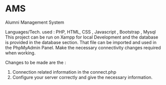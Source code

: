 # AMS
Alumni Management System

Languages/Tech. used : PHP, HTML, CSS , Javascript , Bootstrap , Mysql
This project can be run on Xampp for local Development and the database is provided in the database section.
That file can be imported and used in the PhpMyAdmin Panel.
Make the necessary connectivity changes required when working.

Changes to be made are the :
1. Connection related information in the connect.php
2. Configure your server correctly and give the necessary information.
